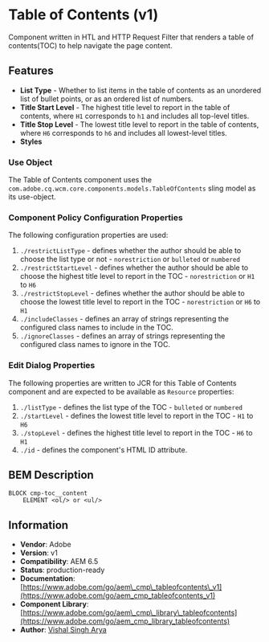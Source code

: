 <!--
Copyright 2022 Adobe

Licensed under the Apache License, Version 2.0 (the "License");
you may not use this file except in compliance with the License.
You may obtain a copy of the License at

    http://www.apache.org/licenses/LICENSE-2.0

Unless required by applicable law or agreed to in writing, software
distributed under the License is distributed on an "AS IS" BASIS,
WITHOUT WARRANTIES OR CONDITIONS OF ANY KIND, either express or implied.
See the License for the specific language governing permissions and
limitations under the License.
-->
Table of Contents (v1)
====
Component written in HTL and HTTP Request Filter that renders a table of contents(TOC) to help navigate the page content.

## Features
* **List Type** - Whether to list items in the table of contents as an unordered list of bullet points, or as an ordered list of numbers.
* **Title Start Level** - The highest title level to report in the table of contents, where `H1` corresponds to `h1` and includes all top-level titles.
* **Title Stop Level** - The lowest title level to report in the table of contents, where `H6` corresponds to `h6` and includes all lowest-level titles.
* **Styles**

### Use Object
The Table of Contents component uses the `com.adobe.cq.wcm.core.components.models.TableOfContents` sling model as its use-object.

### Component Policy Configuration Properties
The following configuration properties are used:

1. `./restrictListType` - defines whether the author should be able to choose the list type or not - `norestriction` or `bulleted` or `numbered`
2. `./restrictStartLevel` - defines whether the author should be able to choose the highest title level to report in the TOC - `norestriction` or `H1` to `H6`
3. `./restrictStopLevel` - defines whether the author should be able to choose the lowest title level to report in the TOC - `norestriction` or `H6` to `H1`
4. `./includeClasses` - defines an array of strings representing the configured class names to include in the TOC.
5. `./ignoreClasses` - defines an array of strings representing the configured class names to ignore in the TOC.

### Edit Dialog Properties
The following properties are written to JCR for this Table of Contents component and are expected to be available as `Resource` properties:

1. `./listType` - defines the list type of the TOC - `bulleted` or `numbered`
2. `./startLevel` - defines the lowest title level to report in the TOC - `H1` to `H6`
3. `./stopLevel` - defines the highest title level to report in the TOC - `H6` to `H1`
4. `./id` - defines the component's HTML ID attribute.

## BEM Description
```
BLOCK cmp-toc__content
    ELEMENT <ol/> or <ul/>
```

## Information
* **Vendor**: Adobe
* **Version**: v1
* **Compatibility**: AEM 6.5
* **Status**: production-ready
* **Documentation**: [https://www.adobe.com/go/aem\_cmp\_tableofcontents\_v1](https://www.adobe.com/go/aem_cmp_tableofcontents_v1)
* **Component Library**: [https://www.adobe.com/go/aem\_cmp\_library\_tableofcontents](https://www.adobe.com/go/aem_cmp_library_tableofcontents)
* **Author**: [Vishal Singh Arya](https://github.com/vsarya)
